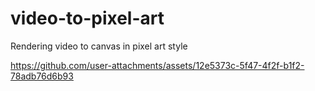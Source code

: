 



# video-to-pixel-art

Rendering video to canvas in pixel art style



https://github.com/user-attachments/assets/12e5373c-5f47-4f2f-b1f2-78adb76d6b93
